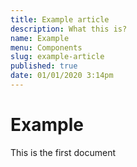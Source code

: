 ```yaml
---
title: Example article
description: What this is?
name: Example
menu: Components
slug: example-article
published: true
date: 01/01/2020 3:14pm
---
```


# Example

This is the first document
